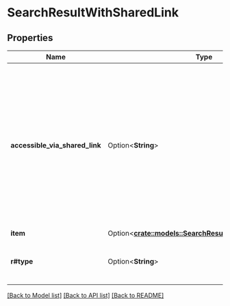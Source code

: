 # SearchResultWithSharedLink

## Properties

Name | Type | Description | Notes
------------ | ------------- | ------------- | -------------
**accessible_via_shared_link** | Option<**String**> | The optional shared link through which the user has access to this item. This value is only returned for items for which the user has recently accessed the file through a shared link. For all other items this value will return `null`. | [optional]
**item** | Option<[**crate::models::SearchResultWithSharedLinkItem**](SearchResultWithSharedLink_item.md)> |  | [optional]
**r#type** | Option<**String**> | The result type. The value is always `search_result`. | [optional]

[[Back to Model list]](../README.md#documentation-for-models) [[Back to API list]](../README.md#documentation-for-api-endpoints) [[Back to README]](../README.md)


